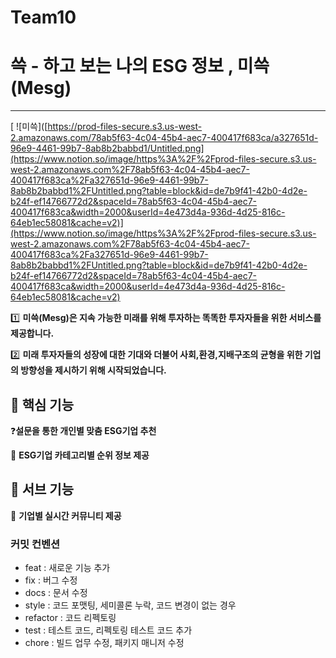 # Team10

# 쓱 - 하고 보는 나의 ESG 정보 , 미쓱(Mesg)

---
[
![미쓱]([https://prod-files-secure.s3.us-west-2.amazonaws.com/78ab5f63-4c04-45b4-aec7-400417f683ca/a327651d-96e9-4461-99b7-8ab8b2babbd1/Untitled.png](https://www.notion.so/image/https%3A%2F%2Fprod-files-secure.s3.us-west-2.amazonaws.com%2F78ab5f63-4c04-45b4-aec7-400417f683ca%2Fa327651d-96e9-4461-99b7-8ab8b2babbd1%2FUntitled.png?table=block&id=de7b9f41-42b0-4d2e-b24f-ef14766772d2&spaceId=78ab5f63-4c04-45b4-aec7-400417f683ca&width=2000&userId=4e473d4a-936d-4d25-816c-64eb1ec58081&cache=v2)](https://www.notion.so/image/https%3A%2F%2Fprod-files-secure.s3.us-west-2.amazonaws.com%2F78ab5f63-4c04-45b4-aec7-400417f683ca%2Fa327651d-96e9-4461-99b7-8ab8b2babbd1%2FUntitled.png?table=block&id=de7b9f41-42b0-4d2e-b24f-ef14766772d2&spaceId=78ab5f63-4c04-45b4-aec7-400417f683ca&width=2000&userId=4e473d4a-936d-4d25-816c-64eb1ec58081&cache=v2)

1️⃣ **미쓱(Mesg)은 지속 가능한 미래를 위해 투자하는 똑똑한 투자자들을 위한 서비스를 제공합니다.** 

2️⃣ **미래 투자자들의 성장에 대한 기대와 더불어 사회,환경,지배구조의 균형을 위한 기업의 방향성을 제시하기 위해 시작되었습니다.**

## 📲 핵심 기능

❓**설문을 통한 개인별 맞춤 ESG기업 추천**

🔢 **ESG기업 카테고리별 순위 정보 제공**

## 📲 서브 기능

💬 **기업별 실시간 커뮤니티 제공**
### 커밋 컨벤션

- feat : 새로운 기능 추가
- fix : 버그 수정
- docs : 문서 수정
- style : 코드 포맷팅, 세미콜론 누락, 코드 변경이 없는 경우
- refactor : 코드 리펙토링
- test : 테스트 코드, 리펙토링 테스트 코드 추가
- chore : 빌드 업무 수정, 패키지 매니저 수정
